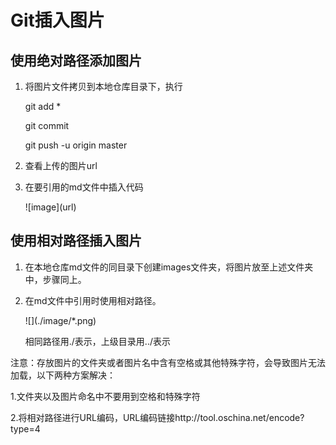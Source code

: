 # Git插入图片

## 使用绝对路径添加图片

1. 将图片文件拷贝到本地仓库目录下，执行

    git add *

    git commit

    git push -u origin master

2. 查看上传的图片url

3. 在要引用的md文件中插入代码

    \!\[image](url)

## 使用相对路径插入图片

1. 在本地仓库md文件的同目录下创建images文件夹，将图片放至上述文件夹中，步骤同上。

2. 在md文件中引用时使用相对路径。

    \!\[](./image/*.png)
    
    相同路径用./表示，上级目录用../表示

注意：存放图片的文件夹或者图片名中含有空格或其他特殊字符，会导致图片无法加载，以下两种方案解决：

1.文件夹以及图片命名中不要用到空格和特殊字符

2.将相对路径进行URL编码，URL编码链接http://tool.oschina.net/encode?type=4
